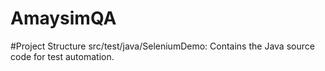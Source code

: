 # AmaysimQA

#Project Structure
src/test/java/SeleniumDemo: Contains the Java source code for test automation.
